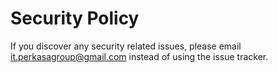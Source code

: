 # Security Policy

If you discover any security related issues, please email it.perkasagroup@gmail.com instead of using the issue tracker.
